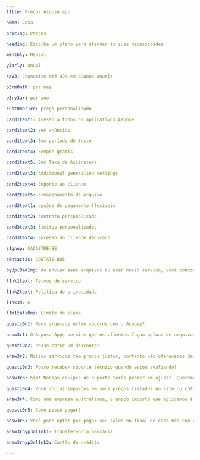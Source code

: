 ```yaml
---
t1tle: Preços Aspose.app

h0me: Casa

pr1c1ng: Preços

head1ng: Escolha um plano para atender às suas necessidades

m0nthly: Mensal

y3arly: anual

sav3: Economize até 43% em planos anuais

p3rm0nth: por mês

p3ry3ar: por ano

cust0mpr1ce: preço personalizado

card1text1: Acesso a todos os aplicativos Aspose

card1text2: sem anúncios

card1text3: Sem período de teste

card1text4: Sempre grátis

card1text5: Sem Taxa de Assinatura

card2text3: Additional generation settings

card2text4: Suporte ao cliente

card2text5: armazenamento de arquivo

card3text1: opções de pagamento flexíveis

card3text2: contrato personalizado

card3text3: limites personalizados

card3text4: Sucesso do cliente dedicado

s1gnup: CADASTRE-SE

c0ntact2s: CONTATE-NOS

byUpl0ad1ng: Ao enviar seus arquivos ou usar nosso serviço, você concorda com nossos

l1nk1text: Termos de serviço

l1nk2text: Política de privacidade

l1nk3d: e

l1m1tati0ns: Limite do plano

questi0n1: Meus arquivos estão seguros com o Aspose?

answ3r1: O Aspose Apps permite que os clientes façam upload de arquivos opcionalmente para o próprio armazenamento do Aspose Apps. Nenhum desses arquivos é acessível a qualquer pessoa que não seja o próprio cliente. Aspose App permite que os clientes carreguem arquivos para conversas ou outras operações de documentos. Esta política descreve como tratamos a retenção desses arquivos. Todos os arquivos enviados para o site são retidos por no máximo 24 horas antes de serem excluídos automaticamente. Esses arquivos não podem ser acessados por qualquer pessoa além da pessoa que os carrega.

questi0n2: Posso obter um desconto?

answ3r2: Nossos serviços têm preços justos, portanto não oferecemos descontos. Preocupamo-nos com os nossos clientes e estamos sempre à procura de formas de lhes oferecer a melhor relação qualidade/preço. Nosso plano de preços é justo tanto para nós quanto para os consumidores, portanto, não entramos em nenhum desconto ou negociação de preços.

questi0n3: Posso receber suporte técnico quando estou avaliando?

answ3r3: Sim! Nossas equipes de suporte terão prazer em ajudar. Queremos garantir que não haja surpresas ruins depois que você começar a usar o produto. Nós fornecemos um fórum online que é mantido por nossa equipe de desenvolvimento altamente treinada. Se você já comprou ou ainda está avaliando, sempre forneceremos assistência oportuna e útil.

questi0n4: Você inclui impostos em seus preços listados no site ou cotações?

answ3r4: Como uma empresa australiana, o único imposto que aplicamos é o GST para quem compra da Austrália. Nossos preços no site excluem GST. Nossas notas fiscais para clientes australianos incluem GST.

questi0n5: Como posso pagar?

answ3r5: Você pode optar por pagar seu saldo no final de cada mês com cartão de crédito ou pré-pagamento creditando sua conta antecipadamente por transferência bancária. Todos os preços estão em dólares americanos (USD). Para mais detalhes consulte estas instruções

answ3rhyp3rl1nk1: Transferência bancária

answ3rhyp3rl1nk2: Cartão de crédito

---
```

